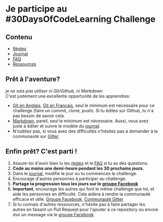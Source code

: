 # Je participe au #30DaysOfCodeLearning Challenge

## Contenu

* [Règles](regles.md)
* [Journal](journal.md)
* [FAQ](FAQ.md)
* [Ressources](ressources.md)

## Prêt à l'aventure?

  _je ne sais pas utiliser ni Git/Github, ni Markdown_  
  C'est justement une excellente opportunité de les apprendres:
  * [Git en Anglais](https://try.github.io/), [Git en Français](https://openclassrooms.com/courses/gerer-son-code-avec-git-et-github), seul le minimum est nécessaire pour ce challenge (faire un commit, clone, push). Si tu édites sur Github, tu n'a pas besoin de savoir cela.
  * [Markdown](https://github.com/adam-p/markdown-here/wiki/Markdown-Cheatsheet), pareil, seul le minimum est nécessaire. Aussi, vous avez juste à éditer et suivre le modèle du [journal](journal.md).
  * N'oubliez pas, si vous avez des difficultés n'hésitez pas à demander à la communauté sur [Gitter](https://gitter.im/webdevthierry/30DaysOfCodeLearningFr)
  
## Enfin prêt? C'est parti !
 
1. Assure-toi d'avoir bien lu les [règles](regle.md) et le [FAQ](FAQ.md) si tu as des questions.
2. **Code au moins une demi-heure pendant les 30 prochains jours.**
3. Dans le [journal](journal.md), modifie le jour ou tu commences le challenge.
4. Encourage d'autres personnes à participer au challenge.
5. **Partage ta progression tous les jours sur le [groupe Facebook](https://www.facebook.com/groups/754994578005835/)**
6. **Important**, encourage les autres qui font le même challenge que toi, et aide les personnes en difficulté. Cela aidera à rendre la communauté efficace et utile. [Groupe Facebook](https://www.facebook.com/groups/754994578005835/), [Communauté Gitter](https://gitter.im/webdevthierry/30DaysOfCodeLearningFr)
5. Si tu connais d'autres ressources, n'hésite pas à faire partager les autres en faisant un Pull Request pour l'ajouter à ce repository ou envoie moi un message via le [groupe Facebook](https://www.facebook.com/groups/754994578005835/).
